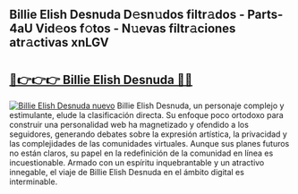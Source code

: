 ## Billie Elish Desnuda D𝚎sn𝚞dos filtr𝚊dos - Parts-4aU Vid𝚎os f𝚘tos - N𝚞evas filtr𝚊ciones atr𝚊ctivas xnLGV

# <h2><a href="http://mb4w0ia.tromn.icu/?c=Billie+Elish+Desnuda">🔗👉👉👉 Billie Elish Desnuda 🔗🔗</a></h2>

[![Billie Elish Desnuda nuevo](https://i.imgur.com/pEAQMta.gif)](http://mb4w0ia.tromn.icu/?c=Billie+Elish+Desnuda)
Billie Elish Desnuda, un personaje complejo y estimulante, elude la clasificación directa. Su enfoque poco ortodoxo para construir una personalidad web ha magnetizado y ofendido a los seguidores, generando debates sobre la expresión artística, la privacidad y las complejidades de las comunidades virtuales. Aunque sus planes futuros no están claros, su papel en la redefinición de la comunidad en línea es incuestionable. Armado con un espíritu inquebrantable y un atractivo innegable, el viaje de Billie Elish Desnuda en el ámbito digital es interminable.
